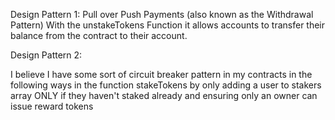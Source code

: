 Design Pattern 1:
    Pull over Push Payments (also known as the Withdrawal Pattern)
   With the unstakeTokens Function it allows accounts to transfer their balance from the contract to their account.

Design Pattern 2: 

I believe I have some sort of circuit breaker pattern in my contracts in the following ways
in the function stakeTokens by only adding a user to stakers array ONLY if they haven't staked already and ensuring only an owner can issue reward tokens
